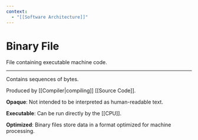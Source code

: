 ```yaml
---
context:
  - "[[Software Architecture]]"
---
```


# Binary File

File containing executable machine code.

---

Contains sequences of bytes.

Produced by [[Compiler|compiling]] [[Source Code]].

**Opaque**: Not intended to be interpreted as human-readable text.

**Executable**: Can be run directly by the [[CPU]].

**Optimized**: Binary files store data in a format optimized for machine processing.
